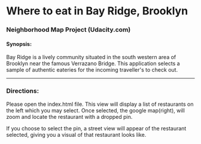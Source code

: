 # Where to eat in Bay Ridge, Brooklyn

### Neighborhood Map Project (Udacity.com)

#### Synopsis:
Bay Ridge is a lively community situated in the south western area of Brooklyn near the famous Verrazano Bridge. This application selects a sample of authentic eateries for the incoming traveller's to check out.

---
### Directions:
Please open the index.html file. This view will display a list of restaurants on the left which you may select. Once selected, the google map(right), will zoom and locate the restaurant with a dropped pin.

If you choose to select the pin, a street view will appear of the restaurant selected, giving you a visual of that restaurant looks like.
